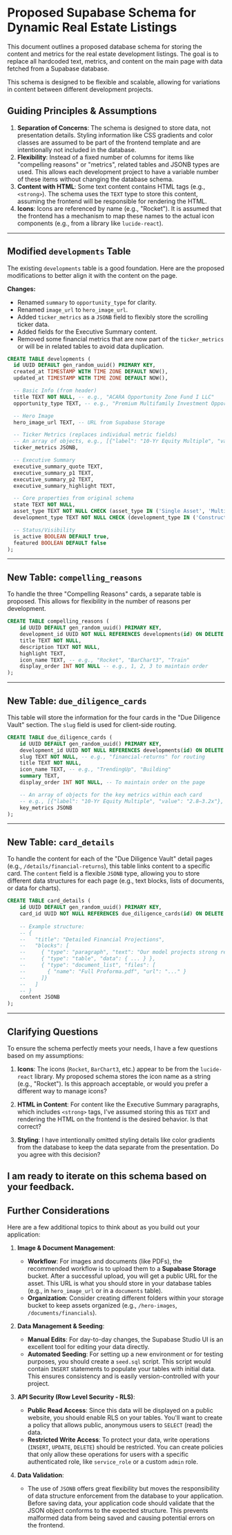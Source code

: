 
# Proposed Supabase Schema for Dynamic Real Estate Listings

This document outlines a proposed database schema for storing the content and metrics for the real estate development listings. The goal is to replace all hardcoded text, metrics, and content on the main page with data fetched from a Supabase database.

This schema is designed to be flexible and scalable, allowing for variations in content between different development projects.

## Guiding Principles & Assumptions

1.  **Separation of Concerns**: The schema is designed to store data, not presentation details. Styling information like CSS gradients and color classes are assumed to be part of the frontend template and are intentionally not included in the database.
2.  **Flexibility**: Instead of a fixed number of columns for items like "compelling reasons" or "metrics", related tables and JSONB types are used. This allows each development project to have a variable number of these items without changing the database schema.
3.  **Content with HTML**: Some text content contains HTML tags (e.g., `<strong>`). The schema uses the `TEXT` type to store this content, assuming the frontend will be responsible for rendering the HTML.
4.  **Icons**: Icons are referenced by name (e.g., "Rocket"). It is assumed that the frontend has a mechanism to map these names to the actual icon components (e.g., from a library like `lucide-react`).

---

## Modified `developments` Table

The existing `developments` table is a good foundation. Here are the proposed modifications to better align it with the content on the page.

**Changes:**
-   Renamed `summary` to `opportunity_type` for clarity.
-   Renamed `image_url` to `hero_image_url`.
-   Added `ticker_metrics` as a `JSONB` field to flexibly store the scrolling ticker data.
-   Added fields for the Executive Summary content.
-   Removed some financial metrics that are now part of the `ticker_metrics` or will be in related tables to avoid data duplication.

```sql
CREATE TABLE developments (
  id UUID DEFAULT gen_random_uuid() PRIMARY KEY,
  created_at TIMESTAMP WITH TIME ZONE DEFAULT NOW(),
  updated_at TIMESTAMP WITH TIME ZONE DEFAULT NOW(),

  -- Basic Info (from header)
  title TEXT NOT NULL, -- e.g., "ACARA Opportunity Zone Fund I LLC"
  opportunity_type TEXT, -- e.g., "Premium Multifamily Investment Opportunity"

  -- Hero Image
  hero_image_url TEXT, -- URL from Supabase Storage

  -- Ticker Metrics (replaces individual metric fields)
  -- An array of objects, e.g., [{"label": "10-Yr Equity Multiple", "value": "2.8–3.2x", "change": "+12%"}, ...]
  ticker_metrics JSONB,

  -- Executive Summary
  executive_summary_quote TEXT,
  executive_summary_p1 TEXT,
  executive_summary_p2 TEXT,
  executive_summary_highlight TEXT,

  -- Core properties from original schema
  state TEXT NOT NULL,
  asset_type TEXT NOT NULL CHECK (asset_type IN ('Single Asset', 'Multi-Asset')),
  development_type TEXT NOT NULL CHECK (development_type IN ('Construction', 'Development', 'Refinance', 'Acquisition')),

  -- Status/Visibility
  is_active BOOLEAN DEFAULT true,
  featured BOOLEAN DEFAULT false
);
```

---

## New Table: `compelling_reasons`

To handle the three "Compelling Reasons" cards, a separate table is proposed. This allows for flexibility in the number of reasons per development.

```sql
CREATE TABLE compelling_reasons (
    id UUID DEFAULT gen_random_uuid() PRIMARY KEY,
    development_id UUID NOT NULL REFERENCES developments(id) ON DELETE CASCADE,
    title TEXT NOT NULL,
    description TEXT NOT NULL,
    highlight TEXT,
    icon_name TEXT, -- e.g., "Rocket", "BarChart3", "Train"
    display_order INT NOT NULL -- e.g., 1, 2, 3 to maintain order
);
```

---

## New Table: `due_diligence_cards`

This table will store the information for the four cards in the "Due Diligence Vault" section. The `slug` field is used for client-side routing.

```sql
CREATE TABLE due_diligence_cards (
    id UUID DEFAULT gen_random_uuid() PRIMARY KEY,
    development_id UUID NOT NULL REFERENCES developments(id) ON DELETE CASCADE,
    slug TEXT NOT NULL, -- e.g., "financial-returns" for routing
    title TEXT NOT NULL,
    icon_name TEXT, -- e.g., "TrendingUp", "Building"
    summary TEXT,
    display_order INT NOT NULL, -- To maintain order on the page

    -- An array of objects for the key metrics within each card
    -- e.g., [{"label": "10-Yr Equity Multiple", "value": "2.8–3.2x"}, ...]
    key_metrics JSONB
);
```

---

## New Table: `card_details`

To handle the content for each of the "Due Diligence Vault" detail pages (e.g., `/details/financial-returns`), this table links content to a specific card. The `content` field is a flexible `JSONB` type, allowing you to store different data structures for each page (e.g., text blocks, lists of documents, or data for charts).

```sql
CREATE TABLE card_details (
    id UUID DEFAULT gen_random_uuid() PRIMARY KEY,
    card_id UUID NOT NULL REFERENCES due_diligence_cards(id) ON DELETE CASCADE,
    
    -- Example structure: 
    -- { 
    --   "title": "Detailed Financial Projections",
    --   "blocks": [
    --     { "type": "paragraph", "text": "Our model projects strong returns..." },
    --     { "type": "table", "data": { ... } },
    --     { "type": "document_list", "files": [
    --       { "name": "Full Proforma.pdf", "url": "..." }
    --     ]}
    --   ]
    -- }
    content JSONB
);

```

---

## Clarifying Questions

To ensure the schema perfectly meets your needs, I have a few questions based on my assumptions:

1.  **Icons**: The icons (`Rocket`, `BarChart3`, etc.) appear to be from the `lucide-react` library. My proposed schema stores the icon name as a string (e.g., "Rocket"). Is this approach acceptable, or would you prefer a different way to manage icons?

2.  **HTML in Content**: For content like the Executive Summary paragraphs, which includes `<strong>` tags, I've assumed storing this as `TEXT` and rendering the HTML on the frontend is the desired behavior. Is that correct?

3.  **Styling**: I have intentionally omitted styling details like color gradients from the database to keep the data separate from the presentation. Do you agree with this decision?

I am ready to iterate on this schema based on your feedback.
---

## Further Considerations

Here are a few additional topics to think about as you build out your application:

1.  **Image & Document Management**: 
    - **Workflow**: For images and documents (like PDFs), the recommended workflow is to upload them to a **Supabase Storage** bucket. After a successful upload, you will get a public URL for the asset. This URL is what you should store in your database tables (e.g., in `hero_image_url` or in a `documents` table).
    - **Organization**: Consider creating different folders within your storage bucket to keep assets organized (e.g., `/hero-images`, `/documents/financials`).

2.  **Data Management & Seeding**:
    - **Manual Edits**: For day-to-day changes, the Supabase Studio UI is an excellent tool for editing your data directly.
    - **Automated Seeding**: For setting up a new environment or for testing purposes, you should create a `seed.sql` script. This script would contain `INSERT` statements to populate your tables with initial data. This ensures consistency and is easily version-controlled with your project.

3.  **API Security (Row Level Security - RLS)**:
    - **Public Read Access**: Since this data will be displayed on a public website, you should enable RLS on your tables. You'll want to create a policy that allows public, anonymous users to `SELECT` (read) the data.
    - **Restricted Write Access**: To protect your data, write operations (`INSERT`, `UPDATE`, `DELETE`) should be restricted. You can create policies that only allow these operations for users with a specific authenticated role, like `service_role` or a custom `admin` role.

4.  **Data Validation**:
    - The use of `JSONB` offers great flexibility but moves the responsibility of data structure enforcement from the database to your application. Before saving data, your application code should validate that the JSON object conforms to the expected structure. This prevents malformed data from being saved and causing potential errors on the frontend. 